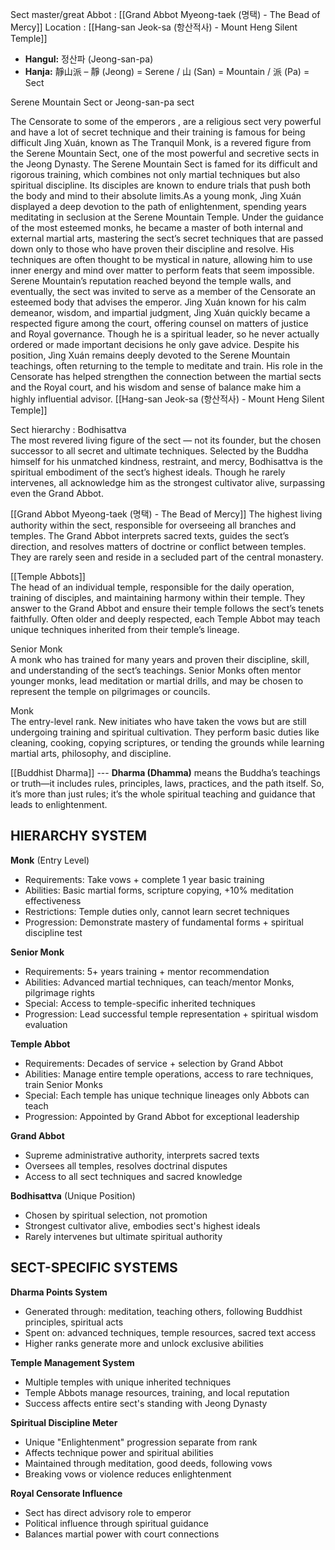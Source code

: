 Sect master/great Abbot : [[Grand Abbot Myeong-taek (명택) - The Bead of Mercy]]
Location : [[Hang-san Jeok-sa (항산적사) - Mount Heng Silent Temple]]

- **Hangul:** 정산파 (Jeong-san-pa)
- **Hanja:** 靜山派 – 靜 (Jeong) = Serene / 山 (San) = Mountain / 派 (Pa) = Sect

Serene Mountain Sect or Jeong-san-pa sect 

The Censorate to some of the emperors , are a religious sect very powerful and have a lot of secret technique and their training is famous for being difficult
Jìng Xuán, known as The Tranquil Monk, is a revered figure from the Serene Mountain Sect, one of the most powerful and secretive sects in the Jeong Dynasty. The Serene Mountain Sect is famed for its difficult and rigorous training, which combines not only martial techniques but also spiritual discipline. Its disciples are known to endure trials that push both the body and mind to their absolute limits.As a young monk, Jìng Xuán displayed a deep devotion to the path of enlightenment, spending years meditating in seclusion at the Serene Mountain Temple. Under the guidance of the most esteemed monks, he became a master of both internal and external martial arts, mastering the sect’s secret techniques that are passed down only to those who have proven their discipline and resolve. His techniques are often thought to be mystical in nature, allowing him to use inner energy and mind over matter to perform feats that seem impossible. Serene Mountain’s reputation reached beyond the temple walls, and eventually, the sect was invited to serve as a member of the Censorate an esteemed body that advises the emperor. Jìng Xuán known for his calm demeanor, wisdom, and impartial judgment, Jìng Xuán quickly became a respected figure among the court, offering counsel on matters of justice and Royal governance. Though he is a spiritual leader, so he never actually ordered or made important decisions he only gave advice. Despite his position, Jìng Xuán remains deeply devoted to the Serene Mountain teachings, often returning to the temple to meditate and train. His role in the Censorate has helped strengthen the connection between the martial sects and the Royal court, and his wisdom and sense of balance make him a highly influential advisor.
[[Hang-san Jeok-sa (항산적사) - Mount Heng Silent Temple]]


Sect hierarchy :
Bodhisattva  
The most revered living figure of the sect — not its founder, but the chosen successor to all secret and ultimate techniques. Selected by the Buddha himself for his unmatched kindness, restraint, and mercy, Bodhisattva is the spiritual embodiment of the sect’s highest ideals. Though he rarely intervenes, all acknowledge him as the strongest cultivator alive, surpassing even the Grand Abbot. 

[[Grand Abbot Myeong-taek (명택) - The Bead of Mercy]]
The highest living authority within the sect, responsible for overseeing all branches and temples. The Grand Abbot interprets sacred texts, guides the sect’s direction, and resolves matters of doctrine or conflict between temples. They are rarely seen and reside in a secluded part of the central monastery.

[[Temple Abbots]]  
The head of an individual temple, responsible for the daily operation, training of disciples, and maintaining harmony within their temple. They answer to the Grand Abbot and ensure their temple follows the sect’s tenets faithfully. Often older and deeply respected, each Temple Abbot may teach unique techniques inherited from their temple’s lineage.

Senior Monk  
A monk who has trained for many years and proven their discipline, skill, and understanding of the sect’s teachings. Senior Monks often mentor younger monks, lead meditation or martial drills, and may be chosen to represent the temple on pilgrimages or councils.

Monk  
The entry-level rank. New initiates who have taken the vows but are still undergoing training and spiritual cultivation. They perform basic duties like cleaning, cooking, copying scriptures, or tending the grounds while learning martial arts, philosophy, and discipline.


[[Buddhist Dharma]] --- **Dharma (Dhamma)** means the Buddha’s teachings or truth—it includes rules, principles, laws, practices, and the path itself. So, it’s more than just rules; it’s the whole spiritual teaching and guidance that leads to enlightenment.

## **HIERARCHY SYSTEM**

**Monk** (Entry Level)
- Requirements: Take vows + complete 1 year basic training
- Abilities: Basic martial forms, scripture copying, +10% meditation effectiveness
- Restrictions: Temple duties only, cannot learn secret techniques
- Progression: Demonstrate mastery of fundamental forms + spiritual discipline test

**Senior Monk**
- Requirements: 5+ years training + mentor recommendation
- Abilities: Advanced martial techniques, can teach/mentor Monks, pilgrimage rights
- Special: Access to temple-specific inherited techniques
- Progression: Lead successful temple representation + spiritual wisdom evaluation

**Temple Abbot**
- Requirements: Decades of service + selection by Grand Abbot
- Abilities: Manage entire temple operations, access to rare techniques, train Senior Monks
- Special: Each temple has unique technique lineages only Abbots can teach
- Progression: Appointed by Grand Abbot for exceptional leadership

**Grand Abbot**
- Supreme administrative authority, interprets sacred texts
- Oversees all temples, resolves doctrinal disputes
- Access to all sect techniques and sacred knowledge

**Bodhisattva** (Unique Position)
- Chosen by spiritual selection, not promotion
- Strongest cultivator alive, embodies sect's highest ideals
- Rarely intervenes but ultimate spiritual authority

## **SECT-SPECIFIC SYSTEMS**

**Dharma Points System**
- Generated through: meditation, teaching others, following Buddhist principles, spiritual acts
- Spent on: advanced techniques, temple resources, sacred text access
- Higher ranks generate more and unlock exclusive abilities

**Temple Management System**
- Multiple temples with unique inherited techniques
- Temple Abbots manage resources, training, and local reputation
- Success affects entire sect's standing with Jeong Dynasty

**Spiritual Discipline Meter**
- Unique "Enlightenment" progression separate from rank
- Affects technique power and spiritual abilities
- Maintained through meditation, good deeds, following vows
- Breaking vows or violence reduces enlightenment

**Royal Censorate Influence**
- Sect has direct advisory role to emperor
- Political influence through spiritual guidance
- Balances martial power with court connections